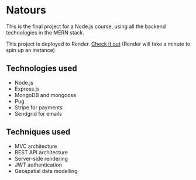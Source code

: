 # Natours

This is the final project for a Node.js course, using all the backend technologies in the MERN stack.

This project is deployed to Render. [Check it out](https://natours-alexey-bachmanov.onrender.com/) (Render will take a minute to spin up an instance)

## Technologies used

- Node.js
- Express.js
- MongoDB and mongoose
- Pug
- Stripe for payments
- Sendgrid for emails

## Techniques used

- MVC architecture
- REST API architecture
- Server-side rendering
- JWT authentication
- Geospatial data modelling
